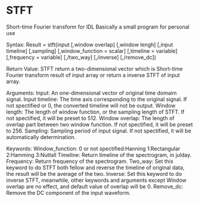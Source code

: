 # STFT
Short-time Fourier transform for IDL
Basically a small program for personal use

Syntax:
Result = stft(input [,window overlap] [,window lengh] [,input timeline]
                [,sampling] [,window_function = scalar] [,timeline = variable]
                    [,frequency = variable] [,/two_way] [,/inverse] [,/remove_dc])

Return Value:
  STFT return a two-dimensional vector which is Short-time Fourier
transform result of input array or return a inverse STFT of input array.

Arguments:
Input:
  An one-dimensional vector of original time domaim signal.
Input timeline:
  The time axis corresponding to the original signal.
  If not spectified or 0, the converted timeline will not be output.
Window length:
  The length of window function, or the sampling length of STFT.
  If not spectified, it will be preset to 512.
Window overlap:
  The length of overlap part between two window function.
  If not spectified, it will be preset to 256.
Sampling:
  Sampling period of input signal.
  If not spectified, it will be automatically determination.

Keywords:
Window_function:
  0 or not spectified:Hanning
  1:Rectangular
  2:Hamming
  3:Nuttall
Timeline:
  Return timeline of the spectrogram, in julday.
Frequency:
  Return frequency of the spectrogram.
Two_way:
  Set this keyword to do STFT both fellow and reverse the timeline
of original data, the result will be the average of the two.
Inverse:
  Set this keyword to do inverse STFT, meanwhile, other keywords and
arguments except Window overlap are no effect, and default value of
overlap will be 0.
Remove_dc:
  Remove the DC component of the input waveform.
